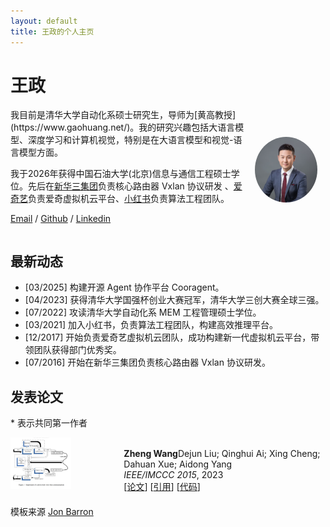 ```yaml
---
layout: default
title: 王政的个人主页
---
```


# 王政

<div style="display: flex; align-items: center;">
<div style="flex: 3;">
我目前是清华大学自动化系硕士研究生，导师为[黄高教授](https://www.gaohuang.net/)。我的研究兴趣包括大语言模型、深度学习和计算机视觉，特别是在大语言模型和视觉-语言模型方面。

我于2026年获得中国石油大学(北京)信息与通信工程硕士学位。先后在[新华三集团](https://www.h3c.com/cn/)负责核心路由器 Vxlan 协议研发 、[爱奇艺](https://www.iqiyi.com/)负责爱奇虚拟机云平台、[小红书](https://www.xiaohongshu.com/)负责算法工程团队。


[Email](mailto:z-wang22@mails.tsinghua.edu.cn) / [Github](https://github.com/geogre) / [Linkedin](https://www.linkedin.com/in/zheng-wang-tsinghua/)
</div>
<div style="flex: 1; text-align: center;">
<img src="assets/wangzheng.jpg" alt="王政" style="width: 80%; border-radius: 50%;">
</div>
</div>

## 最新动态

- [03/2025] 构建开源 Agent 协作平台 Cooragent。
- [04/2023] 获得清华大学国强杯创业大赛冠军，清华大学三创大赛全球三强。
- [07/2022] 攻读清华大学自动化系 MEM 工程管理硕士学位。
- [03/2021] 加入小红书，负责算法工程团队，构建高效推理平台。
- [12/2017] 开始负责爱奇艺虚拟机云团队，成功构建新一代虚拟机云平台，带领团队获得部门优秀奖。
- [07/2016] 开始在新华三集团负责核心路由器 Vxlan 协议研发。

## 发表论文

\* 表示共同第一作者

<div style="display: flex; margin-bottom: 20px;">
<div style="flex: 1;">
<img src="assets/a_f.png" alt="论文1" style="width: 60%;">
</div>
<div style="flex: 2; padding-left: 20px;">
<strongA Frequency Domain Scheme for High Speed Telemetry down Hole Wire Line Communication</strong><br>
<strong>Zheng Wang</strong>Dejun Liu; Qinghui Ai; Xing Cheng; Dahuan Xue; Aidong Yang<br>
<em>IEEE/IMCCC 2015</em>, 2023<br>
[<a href="#">论文</a>] [<a href="data/wang2023neurips.bib">引用</a>] [<a href="https://github.com/geogre/efficient-vlm">代码</a>]
</div>
</div>


模板来源 [Jon Barron](https://jonbarron.info/)